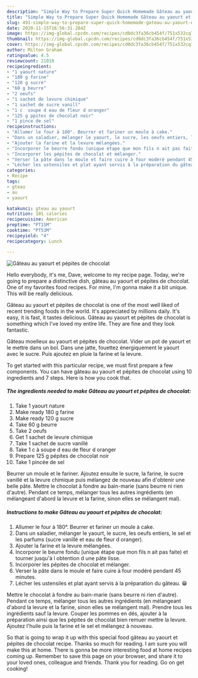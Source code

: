 ```yaml
---
description: "Simple Way to Prepare Super Quick Homemade Gâteau au yaourt et pépites de chocolat"
title: "Simple Way to Prepare Super Quick Homemade Gâteau au yaourt et pépites de chocolat"
slug: 491-simple-way-to-prepare-super-quick-homemade-gateau-au-yaourt-et-pepites-de-chocolat
date: 2020-11-15T16:56:31.284Z
image: https://img-global.cpcdn.com/recipes/cd0dc3fa36cb454f/751x532cq70/gateau-au-yaourt-et-pepites-de-chocolat-photo-principale-de-la-recette.jpg
thumbnail: https://img-global.cpcdn.com/recipes/cd0dc3fa36cb454f/751x532cq70/gateau-au-yaourt-et-pepites-de-chocolat-photo-principale-de-la-recette.jpg
cover: https://img-global.cpcdn.com/recipes/cd0dc3fa36cb454f/751x532cq70/gateau-au-yaourt-et-pepites-de-chocolat-photo-principale-de-la-recette.jpg
author: Milton Graham
ratingvalue: 4.5
reviewcount: 21010
recipeingredient:
- "1 yaourt nature"
- "180 g farine"
- "120 g sucre"
- "60 g beurre"
- "2 oeufs"
- "1 sachet de levure chimique"
- "1 sachet de sucre vanill"
- "1 c  soupe d eau de fleur d oranger"
- "125 g ppites de chocolat noir"
- "1 pince de sel"
recipeinstructions:
- "Allumer le four à 180°. Beurrer et fariner un moule à cake."
- "Dans un saladier, mélanger le yaourt, le sucre, les oeufs entiers, le sel et les parfums (sucre vanillé et eau de fleur d oranger)."
- "Ajouter la farine et la levure mélangées."
- "Incorporer le beurre fondu (unique étape que mon fils n ait pas faite) et tourner jusqu&#39;à l obtention d une pâte lisse."
- "Incorporer les pépites de chocolat et mélanger."
- "Verser la pâte dans le moule et faire cuire à four modéré pendant 45 minutes."
- "Lécher les ustensiles et plat ayant servis à la préparation du gâteau. 😁"
categories:
- Recipe
tags:
- gteau
- au
- yaourt

katakunci: gteau au yaourt 
nutrition: 101 calories
recipecuisine: American
preptime: "PT15M"
cooktime: "PT53M"
recipeyield: "4"
recipecategory: Lunch

---
```



![Gâteau au yaourt et pépites de chocolat](https://img-global.cpcdn.com/recipes/cd0dc3fa36cb454f/751x532cq70/gateau-au-yaourt-et-pepites-de-chocolat-photo-principale-de-la-recette.jpg)

Hello everybody, it's me, Dave, welcome to my recipe page. Today, we're going to prepare a distinctive dish, gâteau au yaourt et pépites de chocolat. One of my favorites food recipes. For mine, I'm gonna make it a bit unique. This will be really delicious.

Gâteau au yaourt et pépites de chocolat is one of the most well liked of recent trending foods in the world. It's appreciated by millions daily. It's easy, it is fast, it tastes delicious. Gâteau au yaourt et pépites de chocolat is something which I've loved my entire life. They are fine and they look fantastic.

Gâteau moelleux au yaourt et pépites de chocolat. Vider un pot de yaourt et le mettre dans un bol. Dans une jatte, fouettez énergiquement le yaourt avec le sucre. Puis ajoutez en pluie la farine et la levure.


To get started with this particular recipe, we must first prepare a few components. You can have gâteau au yaourt et pépites de chocolat using 10 ingredients and 7 steps. Here is how you cook that.

<!--inarticleads1-->

##### The ingredients needed to make Gâteau au yaourt et pépites de chocolat:

1. Take 1 yaourt nature
1. Make ready 180 g farine
1. Make ready 120 g sucre
1. Take 60 g beurre
1. Take 2 oeufs
1. Get 1 sachet de levure chimique
1. Take 1 sachet de sucre vanillé
1. Take 1 c à soupe d eau de fleur d oranger
1. Prepare 125 g pépites de chocolat noir
1. Take 1 pincée de sel


Beurrer un moule et le fariner. Ajoutez ensuite le sucre, la farine, le sucre vanillé et la levure chimique puis mélangez de nouveau afin d&#39;obtenir une belle pâte. Mettre le chocolat à fondre au bain-marie (sans beurre ni rien d&#39;autre). Pendant ce temps, mélanger tous les autres ingrédients (en mélangeant d&#39;abord la levure et la farine, sinon elles se mélangent mal). 

<!--inarticleads2-->

##### Instructions to make Gâteau au yaourt et pépites de chocolat:

1. Allumer le four à 180°. Beurrer et fariner un moule à cake.
1. Dans un saladier, mélanger le yaourt, le sucre, les oeufs entiers, le sel et les parfums (sucre vanillé et eau de fleur d oranger).
1. Ajouter la farine et la levure mélangées.
1. Incorporer le beurre fondu (unique étape que mon fils n ait pas faite) et tourner jusqu&#39;à l obtention d une pâte lisse.
1. Incorporer les pépites de chocolat et mélanger.
1. Verser la pâte dans le moule et faire cuire à four modéré pendant 45 minutes.
1. Lécher les ustensiles et plat ayant servis à la préparation du gâteau. 😁


Mettre le chocolat à fondre au bain-marie (sans beurre ni rien d&#39;autre). Pendant ce temps, mélanger tous les autres ingrédients (en mélangeant d&#39;abord la levure et la farine, sinon elles se mélangent mal). Prendre tous les ingrédients sauf la levure. Couper les pommes en dés, ajouter à la préparation ainsi que les pépites de chocolat bien remuer mettre la levure. Ajoutez l&#39;huile puis la farine et le sel et mélangez à nouveau. 

So that is going to wrap it up with this special food gâteau au yaourt et pépites de chocolat recipe. Thanks so much for reading. I am sure you will make this at home. There is gonna be more interesting food at home recipes coming up. Remember to save this page on your browser, and share it to your loved ones, colleague and friends. Thank you for reading. Go on get cooking!
